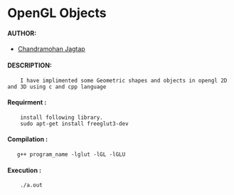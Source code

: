 # OpenGL Objects

#### AUTHOR:

- [Chandramohan Jagtap](https://github.com/cmjagtap "Chandramohan's github profile")


#### DESCRIPTION:
		
		I have implimented some Geometric shapes and objects in opengl 2D and 3D using c and cpp language  


#### Requirment  :
		install following library.  
		sudo apt-get install freeglut3-dev

#### Compilation :  

	   g++ program_name -lglut -lGL -lGLU 

#### Execution : 
	
		./a.out 
